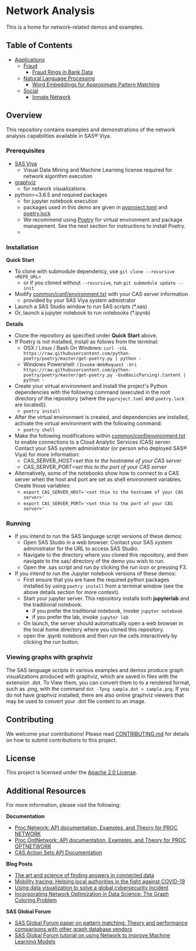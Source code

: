 # Network Analysis

This is a home for network-related demos and examples.

## Table of Contents

- [Applications](applications/)
    -  [Fraud](applications/fraud)
        - [Fraud Rings in Bank Data](applications/fraud/fraud-rings-in-bank-data)
    -  [Natural Language Processing](applications/natural-language-processing)
        - [Word Embeddings for Approximate Pattern Matching](applications/natural-language-processing/word-embeddings-for-approximate-pattern-matching)
    -  [Social](applications/social)
        - [Inmate Network](applications/social/inmate-network)

## Overview

This repository contains examples and demonstrations of the network analysis capabilities available in SAS® Viya.

### Prerequisites

- [SAS Viya](https://www.sas.com/en_us/software/viya.html)
   - Visual Data Mining and Machine Learning license required for network algorithm execution
- [graphviz](https://www.graphviz.org/)
   - for network visualizations
- python>=3.6.5 and required packages
   - for jupyter notebook execution
   - packages used in this demo are given in [pyproject.toml](pyproject.toml) and [poetry.lock](poetry.lock)
   - We recommend using [Poetry](https://python-poetry.org) for virtual environment and package management. See the next section for instructions to install Poetry.
   -  

### Installation

**Quick Start**
- To clone with submodule dependency, use `git clone --recursive <REPO_URL>`
   - or if you cloned without `--recursive`, run `git submodule update --init`
- Modify [common/conf/environment.txt](common/conf/environment.txt) with your CAS server information
   - provided by your SAS Viya system admistrator
- Launch a SAS Studio window to run SAS scripts (*.sas)
- Or, launch a jupyter notebook to run notebooks (*.ipynb)

**Details**
- Clone the repository as specified under **Quick Start** above.
- If Poetry is not installed, install as follows from the terminal:
  - OSX / Linux / Bash On Windows: `curl -sSL https://raw.githubusercontent.com/python-poetry/poetry/master/get-poetry.py | python -`
  - Windows Powershell: `(Invoke-WebRequest -Uri https://raw.githubusercontent.com/python-poetry/poetry/master/get-poetry.py -UseBasicParsing).Content | python -`
- Create your virtual environment and install the project's Python dependencies with the following command (executed in the root directory of the repository (where the `pyproject.toml` and `poetry.lock` are located)).
  - `poetry install`
- After the virtual environment is created, and dependencies are installed, activate the virtual environment with the following command:
  - `poetry shell`
- Make the following modifications within [common/conf/environment.txt](common/conf/environment.txt) to enable connections to a Cloud Analytic Services (CAS) server. Contact your SAS system administrator (or person who deployed SAS® Viya) for more information:
   - CAS_SERVER_HOST=<i>set this to the hostname of your CAS server</i>
   - CAS_SERVER_PORT=<i>set this to the port of your CAS server</i>
 - Alternatively, some of the notebooks show how to connect to a CAS server when the host and port are set as shell environment variables. Create those variables:
   - `export CAS_SERVER_HOST='<set thie to the hostname of your CAS server>'`
   - `export CAS_SERVER_PORT='<set thie to the port of your CAS server>'`

### Running

- If you intend to run the SAS language script versions of these demos:
   - Open SAS Studio in a web browser. Contact your SAS system administrator for the URL to access SAS Studio.
   - Navigate to the directory where you cloned this repository, and then navigate to the sas/ directory of the demo you wish to run.
   - Open the .sas script and run by clicking the run icon or pressing F3.
- If you intend to run the Jupyter notebook versions of these demos:
   - First ensure that you are have the required python packages installed by using `poetry install` from a terminal window (see the above details section for more context).
   - Start your jupyter server. This repository installs both **jupyterlab** and the traditional notebook.
     - if you prefer the traditional notebook, invoke `jupyter notebook`
     - if you prefer the lab, invoke `jupyter lab`
   - On launch, the server should automatically open a web browser in the local home directory where you cloned this repository.
   - open the .ipynb notebook and then run the cells interactively by clicking the run button.

### Viewing graphs with graphviz
The SAS language scripts in various examples and demos produce graph visualizations produced with graphviz, which are saved in files with the extension .dot. To View them, you can convert them to to a rendered format, such as .png, with the command `dot -Tpng sample.dot > sample.png`. If you do not have graphviz installed, there are also online graphviz viewers that may be used to convert your .dot file content to an image.

## Contributing

We welcome your contributions! Please read [CONTRIBUTING.md](CONTRIBUTING.md) for details on how to submit contributions to this project. 

## License

This project is licensed under the [Apache 2.0 License](LICENSE).

## Additional Resources

For more information, please visit the following:

**Documentation**
* [Proc Network: API documentation, Examples, and Theory for PROC NETWORK](https://go.documentation.sas.com/?cdcId=pgmsascdc&cdcVersion=default&docsetId=casmlnetwork&docsetTarget=titlepage.htm&locale=en)
* [Proc OptNetwork: API documentation, Examples, and Theory for PROC OPTNETWORK](https://go.documentation.sas.com/?cdcId=pgmsascdc&cdcVersion=default&docsetId=casnopt&docsetTarget=titlepage.htm&locale=en)
* [CAS Action Sets API Documentation](https://go.documentation.sas.com/?cdcId=pgmsascdc&cdcVersion=default&docsetId=allprodsactions&docsetTarget=actionSetsByName.htm&locale=en)

**Blog Posts**
* [The art and science of finding answers in connected data](https://blogs.sas.com/content/subconsciousmusings/2020/11/30/the-art-and-science-of-working-with-in-connected-data/)
* [Mobility tracing: Helping local authorities in the fight against COVID-19](https://blogs.sas.com/content/sascom/2020/07/08/mobility-tracing-helping-local-authorities-in-the-fight-against-covid-19/)
* [Using data visualization to solve a global cybersecurity incident](https://blogs.sas.com/content/subconsciousmusings/2020/12/03/using-data-visualization-to-solve-a-global-cybersecurity-incident/)
* [Incorporating Network Optimization in Data Science: The Graph Coloring Problem](https://www.linkedin.com/pulse/incorporating-network-optimization-data-science-graph-jay-laramore/)

**SAS Global Forum**
* [SAS Global Forum paper on pattern matching: Theory and performance comparisons with other graph database vendors](https://www.sas.com/content/dam/SAS/support/en/sas-global-forum-proceedings/2019/3353-2019.pdf)
* [SAS Global Forum tutorial on using Network to improve Machine Learning Models](https://youtu.be/dStT9Au2bN0)
